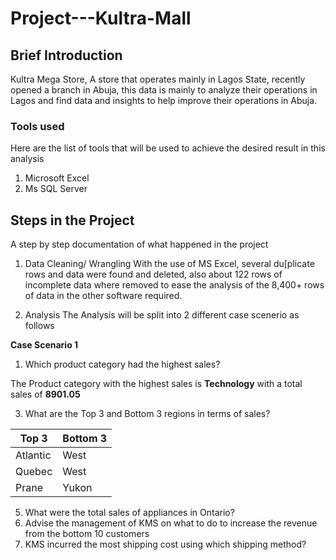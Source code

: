 # Project---Kultra-Mall

## Brief Introduction
Kultra Mega Store, A store that operates mainly in Lagos State, recently opened a branch in Abuja, this data is mainly to analyze their operations in Lagos and find data and insights to help improve their operations in Abuja.

### Tools used
Here are the list of tools that will be used to achieve the desired result in this analysis
1. Microsoft Excel
2. Ms SQL Server

## Steps in the Project
A step by step documentation of what happened in the project

1. Data Cleaning/ Wrangling
With the use of MS Excel, several du[plicate rows and data were found and deleted, also about 122 rows of incomplete data where removed to ease the analysis of the 8,400+ rows of data in the other software required.

3. Analysis
The Analysis will be split into 2 different case scenerio as follows

**Case Scenario 1**

1. Which product category had the highest sales?

The Product category with the highest sales is **Technology** with a total sales of **8901.05**

3. What are the Top 3 and Bottom 3 regions in terms of sales?

| Top 3       |    Bottom 3  |
| ----------- | ------------ |
| Atlantic    |    West      |
| Quebec      |    West      |
| Prane       |    Yukon     |

5. What were the total sales of appliances in Ontario?
6. Advise the management of KMS on what to do to increase the revenue from the bottom 10 customers
7. KMS incurred the most shipping cost using which shipping method?

